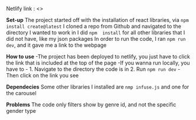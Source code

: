 Netlify link : <>

**Set-up**
The project started off with the installation of react libraries, via `npm install create@latest`
I cloned a repo from Github and navigated to the directory I wanted to work in
I did `npm  install` for all other libraries that I did not have, like my json packages
In order to run the code, I ran `npm run dev`, and it gave me a link to the webpage

**How to use**
-The project has been deployed to netlify, you just have to click the link that is included at the top of the page
-If you wanna run locally, you have to - 1. Navigate to the directory the code is in
                                         2. Run `npm run dev`
-Then click on the link you see

**Dependecies**
Some other libraries I installed are `nmp infuse.js` and one for the carousel

**Problems**
The code only filters show by genre id, and not the specific gender type


